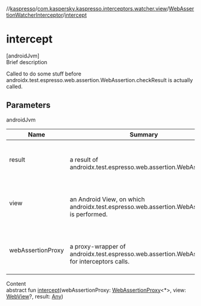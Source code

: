 //[kaspresso](../../index.md)/[com.kaspersky.kaspresso.interceptors.watcher.view](../index.md)/[WebAssertionWatcherInterceptor](index.md)/[intercept](intercept.md)



# intercept  
[androidJvm]  
Brief description  


Called to do some stuff before androidx.test.espresso.web.assertion.WebAssertion.checkResult is actually called.



## Parameters  
  
androidJvm  
  
|  Name|  Summary| 
|---|---|
| result| <br><br>a result of androidx.test.espresso.web.assertion.WebAssertion.<br><br>
| view| <br><br>an Android View, on which androidx.test.espresso.web.assertion.WebAssertion is performed.<br><br>
| webAssertionProxy| <br><br>a proxy-wrapper of androidx.test.espresso.web.assertion.WebAssertion for     interceptors calls.<br><br>
  
  
Content  
abstract fun [intercept](intercept.md)(webAssertionProxy: [WebAssertionProxy](../../androidx.test.espresso.web.assertion/-web-assertion-proxy/index.md)<*>, view: [WebView](https://developer.android.com/reference/kotlin/android/webkit/WebView.html)?, result: [Any](https://kotlinlang.org/api/latest/jvm/stdlib/kotlin/-any/index.html))  



